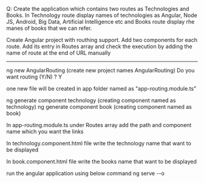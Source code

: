 Q: Create the application which contains two routes as Technologies and Books.
In Technology route display names of technologies as Angular, Node JS, Android, Big Data, Artificial Intelligence etc and Books route display rhe manes of books that we can refer.

Create Angular project with routhing support. Add two components for each route. Add its entry in Routes array and check the execution by adding the name of route at the end of URL manually

---------------------------------------------------------------------------------------------------------

ng new AngularRouting 	(create new project names AngularRouting)
Do you want routing (Y/N) ? Y

one new file will be created in app folder named as "app-routing.module.ts"

ng generate component technology  	(creating component named as technology)
ng generate component book  	    (creating component named as book)


In app-routing.module.ts
under Routes array add the path and component name which you want the links

In technology.component.html file
write the technology name that want to be displayed

In book.component.html file
write the books name that want to be displayed

run the angular application using below command 
ng serve --o

